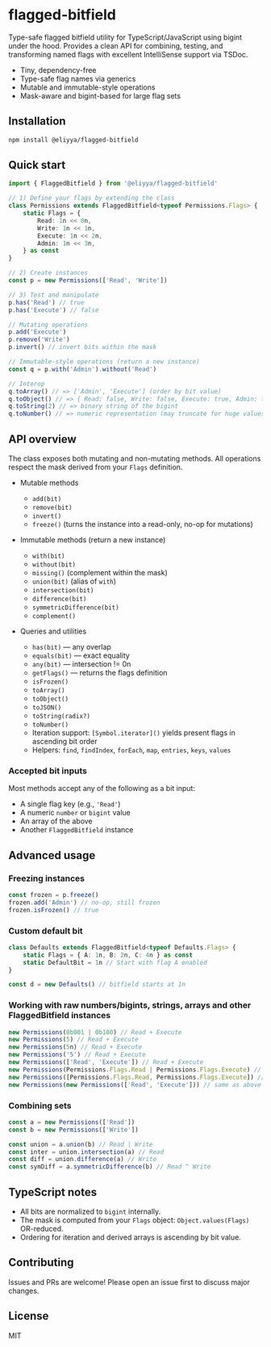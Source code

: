 # flagged-bitfield

Type-safe flagged bitfield utility for TypeScript/JavaScript using bigint under the hood. Provides a clean API for combining, testing, and transforming named flags with excellent IntelliSense support via TSDoc.

- Tiny, dependency-free
- Type-safe flag names via generics
- Mutable and immutable-style operations
- Mask-aware and bigint-based for large flag sets

## Installation

```bash
npm install @eliyya/flagged-bitfield
```

## Quick start

```ts
import { FlaggedBitfield } from '@eliyya/flagged-bitfield'

// 1) Define your flags by extending the class
class Permissions extends FlaggedBitfield<typeof Permissions.Flags> {
    static Flags = {
        Read: 1n << 0n,
        Write: 1n << 1n,
        Execute: 1n << 2n,
        Admin: 1n << 3n,
    } as const
}

// 2) Create instances
const p = new Permissions(['Read', 'Write'])

// 3) Test and manipulate
p.has('Read') // true
p.has('Execute') // false

// Mutating operations
p.add('Execute')
p.remove('Write')
p.invert() // invert bits within the mask

// Immutable-style operations (return a new instance)
const q = p.with('Admin').without('Read')

// Interop
q.toArray() // => ['Admin', 'Execute'] (order by bit value)
q.toObject() // => { Read: false, Write: false, Execute: true, Admin: true }
q.toString(2) // => binary string of the bigint
q.toNumber() // => numeric representation (may truncate for huge values)
```

## API overview

The class exposes both mutating and non-mutating methods. All operations respect the mask derived from your `Flags` definition.

- Mutable methods
    - `add(bit)`
    - `remove(bit)`
    - `invert()`
    - `freeze()` (turns the instance into a read-only, no-op for mutations)

- Immutable methods (return a new instance)
    - `with(bit)`
    - `without(bit)`
    - `missing()` (complement within the mask)
    - `union(bit)` (alias of `with`)
    - `intersection(bit)`
    - `difference(bit)`
    - `symmetricDifference(bit)`
    - `complement()`

- Queries and utilities
    - `has(bit)` — any overlap
    - `equals(bit)` — exact equality
    - `any(bit)` — intersection != 0n
    - `getFlags()` — returns the flags definition
    - `isFrozen()`
    - `toArray()`
    - `toObject()`
    - `toJSON()`
    - `toString(radix?)`
    - `toNumber()`
    - Iteration support: `[Symbol.iterator]()` yields present flags in ascending bit order
    - Helpers: `find`, `findIndex`, `forEach`, `map`, `entries`, `keys`, `values`

### Accepted bit inputs

Most methods accept any of the following as a bit input:

- A single flag key (e.g., `'Read'`)
- A numeric `number` or `bigint` value
- An array of the above
- Another `FlaggedBitfield` instance

## Advanced usage

### Freezing instances

```ts
const frozen = p.freeze()
frozen.add('Admin') // no-op, still frozen
frozen.isFrozen() // true
```

### Custom default bit

```ts
class Defaults extends FlaggedBitfield<typeof Defaults.Flags> {
    static Flags = { A: 1n, B: 2n, C: 4n } as const
    static DefaultBit = 1n // Start with flag A enabled
}

const d = new Defaults() // bitfield starts at 1n
```

### Working with raw numbers/bigints, strings, arrays and other FlaggedBitfield instances

```ts
new Permissions(0b001 | 0b100) // Read + Execute
new Permissions(5) // Read + Execute
new Permissions(5n) // Read + Execute
new Permissions('5') // Read + Execute
new Permissions(['Read', 'Execute']) // Read + Execute
new Permissions(Permissions.Flags.Read | Permissions.Flags.Execute) // Read + Execute
new Permissions([Permissions.Flags.Read, Permissions.Flags.Execute]) // Read + Execute
new Permissions(new Permissions(['Read', 'Execute'])) // same as above
```

### Combining sets

```ts
const a = new Permissions(['Read'])
const b = new Permissions(['Write'])

const union = a.union(b) // Read | Write
const inter = union.intersection(a) // Read
const diff = union.difference(a) // Write
const symDiff = a.symmetricDifference(b) // Read ^ Write
```

## TypeScript notes

- All bits are normalized to `bigint` internally.
- The mask is computed from your `Flags` object: `Object.values(Flags)` OR-reduced.
- Ordering for iteration and derived arrays is ascending by bit value.

## Contributing

Issues and PRs are welcome! Please open an issue first to discuss major changes.

## License

MIT
